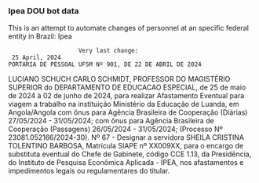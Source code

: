  ### Ipea DOU bot data
 This is an attempt to automate changes of personnel at an specific federal entity in Brazil: Ipea
 
                        Very last change: 
 	 25 April, 2024
	PORTARIA DE PESSOAL UFSM Nº 901, DE 22 DE ABRIL DE 2024
LUCIANO SCHUCH
CARLO SCHMIDT, PROFESSOR DO MAGISTÉRIO SUPERIOR do DEPARTAMENTO DE EDUCACAO ESPECIAL, de 25 de maio de 2024 à 02 de junho de 2024, para realizar Afastamento Eventual para viagem a trabalho na instituição Ministério da Educação de Luanda, em Angola/Angola com ônus para Agência Brasileira de Cooperação (Diárias) 27/05/2024 - 31/05/2024; com ônus para Agência Brasileira de Cooperação (Passagens) 26/05/2024 - 31/05/2024; (Processo Nº 23081.052166/2024-30).
Nº 67 - Designar a servidora SHEILA CRISTINA TOLENTINO BARBOSA, Matrícula SIAPE nº XX009XX, para o encargo de substituta eventual do Chefe de Gabinete, código CCE 1.13, da Presidência, do Instituto de Pesquisa Econômica Aplicada - IPEA, nos afastamentos e impedimentos legais ou regulamentares do titular.
